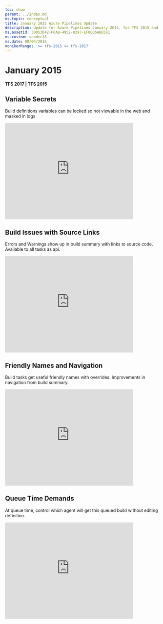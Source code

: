 ```yaml
---
toc: show
parent: ../index.md
ms.topic: conceptual
title: January 2015 Azure Pipelines Update
description: Update for Azure Pipelines January 2015, for TFS 2015 and TFS 2017
ms.assetid: 30053D42-F6AB-4952-8397-EF0ED5AB6581
ms.custom: seodec18
ms.date: 08/04/2016
monikerRange: '>= tfs-2015 <= tfs-2017'
---
```



# January 2015

**TFS 2017 | TFS 2015**

## Variable Secrets

Build definitions variables can be locked so not viewable in the web and masked in logs

<iframe width="420" height="315" src="https://www.youtube.com/embed/90-Pa_EwOvk" frameborder="0" allowfullscreen="true"></iframe>
 
## Build Issues with Source Links

Errors and Warnings show up in build summary with links to source code. Available to all tasks as api.

<iframe width="420" height="315" src="https://www.youtube.com/embed/ZISvtGw_oGI" frameborder="0" allowfullscreen="true"></iframe>
 
## Friendly Names and Navigation

Build tasks get useful friendly names with overrides. Improvements in navigation from build summary.

<iframe width="420" height="315" src="https://www.youtube.com/embed/UBdv145hkFc" frameborder="0" allowfullscreen="true"></iframe>
 
## Queue Time Demands

At queue time, control which agent will get this queued build without editing definition.

<iframe width="420" height="315" src="https://www.youtube.com/embed/yLsqHdVGc8g" frameborder="0" allowfullscreen="true"></iframe>

